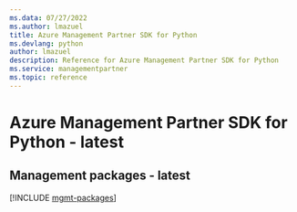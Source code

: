 ```yaml
---
ms.data: 07/27/2022
ms.author: lmazuel
title: Azure Management Partner SDK for Python
ms.devlang: python
author: lmazuel
description: Reference for Azure Management Partner SDK for Python
ms.service: managementpartner
ms.topic: reference
---
```

# Azure Management Partner SDK for Python - latest

## Management packages - latest
[!INCLUDE [mgmt-packages](management-partner-mgmt-index.md)]